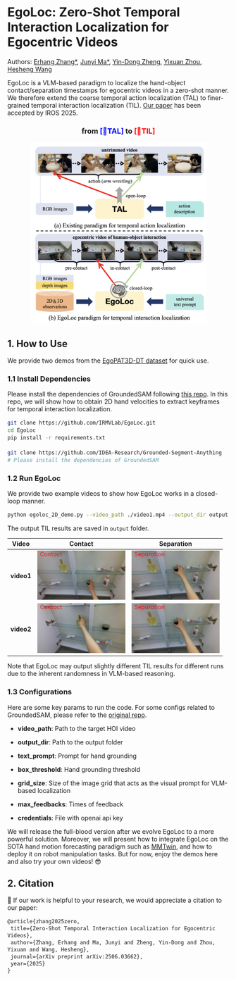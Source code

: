 # EgoLoc: Zero-Shot Temporal Interaction Localization for Egocentric Videos

Authors: [Erhang Zhang*](https://scholar.google.com/citations?user=j1mUqHEAAAAJ&hl=en), [Junyi Ma*](https://github.com/BIT-MJY), [Yin-Dong Zheng](https://dblp.org/pid/249/8371.html), [Yixuan Zhou](https://ieeexplore.ieee.org/author/37089460430), [Hesheng Wang](https://scholar.google.com/citations?user=q6AY9XsAAAAJ&hl)

EgoLoc is a VLM-based paradigm to localize the hand-object contact/separation timestamps for egocentric videos in a zero-shot manner. We therefore extend the coarse temporal action localization (TAL) to finer-grained temporal interaction localization (TIL). [Our paper](https://arxiv.org/abs/2506.03662) has been accepted by IROS 2025.

<div align="center">
 <h3>
 from <font color="blue">[🧭TAL]</font> to <font color="red">[🎯TIL]</font>
 </h3>

 <img src="TAL_TIL.png" alt="TAL to TIL Diagram" width="400" />
</div>

## 1. How to Use

We provide two demos from the [EgoPAT3D-DT dataset](https://github.com/oppo-us-research/USST) for quick use.

### 1.1 Install Dependencies 

Please install the dependencies of GroundedSAM following [this repo](https://github.com/IDEA-Research/Grounded-Segment-Anything). In this repo, we will show how to obtain 2D hand velocities to extract keyframes for temporal interaction localization. 

```bash
git clone https://github.com/IRMVLab/EgoLoc.git
cd EgoLoc
pip install -r requirements.txt

git clone https://github.com/IDEA-Research/Grounded-Segment-Anything
# Please install the dependencies of GroundedSAM
```

### 1.2 Run EgoLoc

We provide two example videos to show how EgoLoc works in a closed-loop manner. 

```bash
python egoloc_2D_demo.py --video_path ./video1.mp4 --output_dir output --config Grounded-Segment-Anything/GroundingDINO/groundingdino/config/GroundingDINO_SwinT_OGC.py --grounded_checkpoint Grounded-Segment-Anything/groundingdino_swint_ogc.pth --sam_checkpoint Grounded-Segment-Anything/sam_vit_h_4b8939.pth --bert_base_uncased_path  Grounded-Segment-Anything/bert-base-uncased/ --text_prompt hand --box_threshold 0.3 --text_threshold 0.25 --device cuda --credentials auth.env --action "Grasping the object" --grid_size 3 --max_feedbacks 1
```
The output TIL results are saved in `output` folder.

| Video                | Contact                          | Separation                        |
|----------------------|----------------------------------|-----------------------------------|
| **video1** | <img src="output/video1_contact_frame.png" width="200" style="padding: 0; border: none;" /> | <img src="output/video1_separation_frame.png" width="200" style="padding: 0; border: none;" /> |
| **video2** | <img src="output/video2_contact_frame.png" width="200" style="padding: 0; border: none;" /> | <img src="output/video1_separation_frame.png" width="200" style="padding: 0; border: none;" /> |

Note that EgoLoc may output slightly different TIL results for different runs due to the inherent randomness in VLM-based reasoning.



### 1.3 Configurations

Here are some key params to run the code. For some configs related to GroundedSAM, please refer to the [original repo](https://github.com/IDEA-Research/Grounded-Segment-Anything).

* **video_path**: Path to the target HOI video

* **output_dir**: Path to the output folder

* **text_prompt**: Prompt for hand grounding

* **box_threshold**: Hand grounding threshold

* **grid_size**: Size of the image grid that acts as the visual prompt for VLM-based localization

* **max_feedbacks**: Times of feedback

* **credentials**: File with openai api key


We will release the full-blood version after we evolve EgoLoc to a more powerful solution. Moreover, we will present how to integrate EgoLoc on the SOTA hand motion forecasting paradigm such as [MMTwin](https://github.com/IRMVLab/MMTwin), and how to deploy it on robot manipulation tasks. But for now, enjoy the demos here and also try your own videos! 😎

## 2. Citation

🤝 If our work is helpful to your research, we would appreciate a citation to our paper:

```
@article{zhang2025zero,
 title={Zero-Shot Temporal Interaction Localization for Egocentric Videos},
 author={Zhang, Erhang and Ma, Junyi and Zheng, Yin-Dong and Zhou, Yixuan and Wang, Hesheng},
 journal={arXiv preprint arXiv:2506.03662},
 year={2025}
}
```
